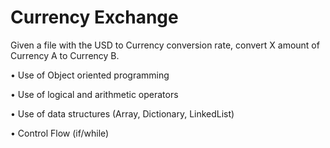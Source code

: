 # Currency Exchange

Given a file with the USD to Currency conversion rate, convert X amount of Currency A to Currency B.
  
• Use of Object oriented programming 

• Use of logical and arithmetic operators

• Use of data structures (Array, Dictionary, LinkedList)

• Control Flow (if/while)

